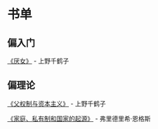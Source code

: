 # 书单

## 偏入门

[《厌女》](https://book.douban.com/subject/25836270/) - 上野千鹤子

## 偏理论

[《父权制与资本主义》](https://book.douban.com/subject/34896921/) - 上野千鹤子

[《家庭、私有制和国家的起源》](https://book.douban.com/subject/1247769/) - 弗里德里希·恩格斯
